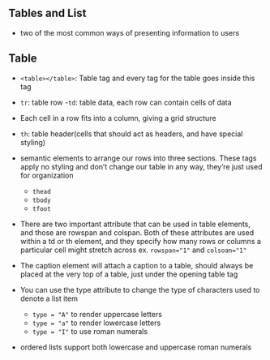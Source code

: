 ## Tables and List
- two of the most common ways of presenting information to users

## Table
- `<table></table>`: Table tag and every tag for the table goes inside this tag
- `tr`: table row
-`td`: table data, each row can contain cells of data
- Each cell in a row fits into a column, giving a grid structure
- `th`: table header(cells that should act as headers, and have special styling)
- semantic elements to arrange our rows into three sections. These tags apply no styling and don’t change our table in any way, they’re just used for organization
    - `thead`
    - `tbody`
    - `tfoot`
    
- There are two important attribute that can be used in table elements, and those are rowspan and colspan. Both of these attributes are used within a td or th element, and they specify how many rows or columns a particular cell might stretch across ex. `rowspan="1"`  and  `colsoan="1"`

- The caption element will attach a caption to a table, should always be placed at the very top of a table, just under the opening table tag

- You can use the type attribute to change the type of characters used to denote a list item
    - `type = "A"` to render uppercase letters
    - `type = "a"` to render lowercase letters
    - `type = "I"` to use roman numerals
- ordered lists support both lowercase and uppercase roman numerals